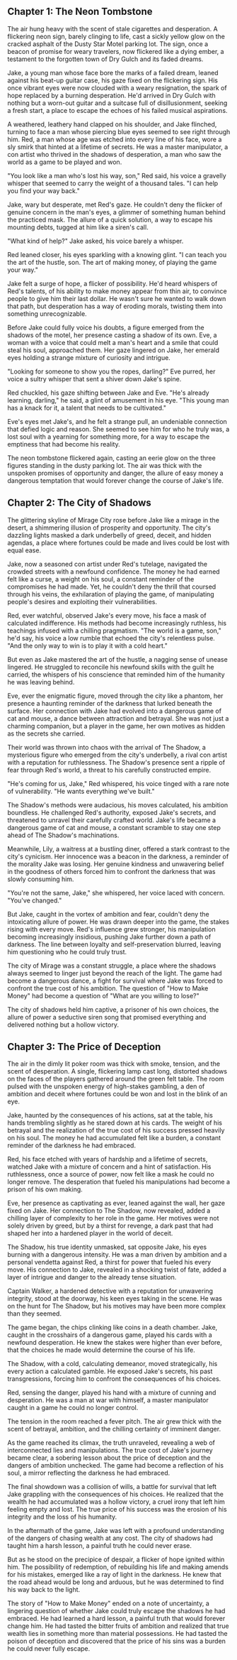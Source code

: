 ## Chapter 1: The Neon Tombstone

The air hung heavy with the scent of stale cigarettes and desperation. A flickering neon sign, barely clinging to life, cast a sickly yellow glow on the cracked asphalt of the Dusty Star Motel parking lot. The sign, once a beacon of promise for weary travelers, now flickered like a dying ember, a testament to the forgotten town of Dry Gulch and its faded dreams. 

Jake, a young man whose face bore the marks of a failed dream, leaned against his beat-up guitar case, his gaze fixed on the flickering sign. His once vibrant eyes were now clouded with a weary resignation, the spark of hope replaced by a burning desperation. He'd arrived in Dry Gulch with nothing but a worn-out guitar and a suitcase full of disillusionment, seeking a fresh start, a place to escape the echoes of his failed musical aspirations.

A weathered, leathery hand clapped on his shoulder, and Jake flinched, turning to face a man whose piercing blue eyes seemed to see right through him. Red, a man whose age was etched into every line of his face, wore a sly smirk that hinted at a lifetime of secrets. He was a master manipulator, a con artist who thrived in the shadows of desperation, a man who saw the world as a game to be played and won.

"You look like a man who's lost his way, son," Red said, his voice a gravelly whisper that seemed to carry the weight of a thousand tales. "I can help you find your way back."

Jake, wary but desperate, met Red's gaze. He couldn't deny the flicker of genuine concern in the man's eyes, a glimmer of something human behind the practiced mask.  The allure of a quick solution, a way to escape his mounting debts, tugged at him like a siren's call.

"What kind of help?" Jake asked, his voice barely a whisper. 

Red leaned closer, his eyes sparkling with a knowing glint. "I can teach you the art of the hustle, son.  The art of making money, of playing the game your way."

Jake felt a surge of hope, a flicker of possibility.  He'd heard whispers of Red's talents, of his ability to make money appear from thin air, to convince people to give him their last dollar.  He wasn't sure he wanted to walk down that path, but desperation has a way of eroding morals, twisting them into something unrecognizable.

Before Jake could fully voice his doubts, a figure emerged from the shadows of the motel, her presence casting a shadow of its own. Eve, a woman with a voice that could melt a man's heart and a smile that could steal his soul, approached them.  Her gaze lingered on Jake, her emerald eyes holding a strange mixture of curiosity and intrigue.

"Looking for someone to show you the ropes, darling?" Eve purred, her voice a sultry whisper that sent a shiver down Jake's spine.

Red chuckled, his gaze shifting between Jake and Eve.  "He's already learning, darling," he said, a glint of amusement in his eye. "This young man has a knack for it, a talent that needs to be cultivated."

Eve's eyes met Jake's, and he felt a strange pull, an undeniable connection that defied logic and reason. She seemed to see him for who he truly was, a lost soul with a yearning for something more, for a way to escape the emptiness that had become his reality.

The neon tombstone flickered again, casting an eerie glow on the three figures standing in the dusty parking lot. The air was thick with the unspoken promises of opportunity and danger, the allure of easy money a dangerous temptation that would forever change the course of Jake's life. 


## Chapter 2: The City of Shadows

The glittering skyline of Mirage City rose before Jake like a mirage in the desert, a shimmering illusion of prosperity and opportunity. The city's dazzling lights masked a dark underbelly of greed, deceit, and hidden agendas, a place where fortunes could be made and lives could be lost with equal ease.

Jake, now a seasoned con artist under Red's tutelage, navigated the crowded streets with a newfound confidence. The money he had earned felt like a curse, a weight on his soul, a constant reminder of the compromises he had made. Yet, he couldn't deny the thrill that coursed through his veins, the exhilaration of playing the game, of manipulating people's desires and exploiting their vulnerabilities. 

Red, ever watchful, observed Jake's every move, his face a mask of calculated indifference. His methods had become increasingly ruthless, his teachings infused with a chilling pragmatism. "The world is a game, son," he'd say, his voice a low rumble that echoed the city's relentless pulse. "And the only way to win is to play it with a cold heart."

But even as Jake mastered the art of the hustle, a nagging sense of unease lingered. He struggled to reconcile his newfound skills with the guilt he carried, the whispers of his conscience that reminded him of the humanity he was leaving behind.

Eve, ever the enigmatic figure, moved through the city like a phantom, her presence a haunting reminder of the darkness that lurked beneath the surface. Her connection with Jake had evolved into a dangerous game of cat and mouse, a dance between attraction and betrayal.  She was not just a charming companion, but a player in the game, her own motives as hidden as the secrets she carried.

Their world was thrown into chaos with the arrival of The Shadow, a mysterious figure who emerged from the city's underbelly, a rival con artist with a reputation for ruthlessness. The Shadow's presence sent a ripple of fear through Red's world, a threat to his carefully constructed empire. 

"He's coming for us, Jake," Red whispered, his voice tinged with a rare note of vulnerability. "He wants everything we've built."

The Shadow's methods were audacious, his moves calculated, his ambition boundless. He challenged Red's authority, exposed Jake's secrets, and threatened to unravel their carefully crafted world.  Jake's life became a dangerous game of cat and mouse, a constant scramble to stay one step ahead of The Shadow's machinations.

Meanwhile, Lily, a waitress at a bustling diner, offered a stark contrast to the city's cynicism. Her innocence was a beacon in the darkness, a reminder of the morality Jake was losing. Her genuine kindness and unwavering belief in the goodness of others forced him to confront the darkness that was slowly consuming him.

"You're not the same, Jake," she whispered, her voice laced with concern. "You've changed."

But Jake, caught in the vortex of ambition and fear, couldn't deny the intoxicating allure of power.  He was drawn deeper into the game, the stakes rising with every move.  Red's influence grew stronger, his manipulation becoming increasingly insidious, pushing Jake further down a path of darkness. The line between loyalty and self-preservation blurred, leaving him questioning who he could truly trust.

The city of Mirage was a constant struggle, a place where the shadows always seemed to linger just beyond the reach of the light. The game had become a dangerous dance, a fight for survival where Jake was forced to confront the true cost of his ambition. The question of "How to Make Money" had become a question of "What are you willing to lose?"

The city of shadows held him captive, a prisoner of his own choices, the allure of power a seductive siren song that promised everything and delivered nothing but a hollow victory. 


## Chapter 3: The Price of Deception

The air in the dimly lit poker room was thick with smoke, tension, and the scent of desperation.  A single, flickering lamp cast long, distorted shadows on the faces of the players gathered around the green felt table. The room pulsed with the unspoken energy of high-stakes gambling, a den of ambition and deceit where fortunes could be won and lost in the blink of an eye.

Jake, haunted by the consequences of his actions, sat at the table, his hands trembling slightly as he stared down at his cards. The weight of his betrayal and the realization of the true cost of his success pressed heavily on his soul. The money he had accumulated felt like a burden, a constant reminder of the darkness he had embraced.  

Red, his face etched with years of hardship and a lifetime of secrets, watched Jake with a mixture of concern and a hint of satisfaction. His ruthlessness, once a source of power, now felt like a mask he could no longer remove.  The desperation that fueled his manipulations had become a prison of his own making.

Eve, her presence as captivating as ever, leaned against the wall, her gaze fixed on Jake. Her connection to The Shadow, now revealed, added a chilling layer of complexity to her role in the game.  Her motives were not solely driven by greed, but by a thirst for revenge, a dark past that had shaped her into a hardened player in the world of deceit.

The Shadow, his true identity unmasked, sat opposite Jake, his eyes burning with a dangerous intensity. He was a man driven by ambition and a personal vendetta against Red, a thirst for power that fueled his every move.  His connection to Jake, revealed in a shocking twist of fate, added a layer of intrigue and danger to the already tense situation.

Captain Walker, a hardened detective with a reputation for unwavering integrity, stood at the doorway, his keen eyes taking in the scene. He was on the hunt for The Shadow, but his motives may have been more complex than they seemed. 

The game began, the chips clinking like coins in a death chamber.  Jake, caught in the crosshairs of a dangerous game, played his cards with a newfound desperation. He knew the stakes were higher than ever before, that the choices he made would determine the course of his life.

The Shadow, with a cold, calculating demeanor, moved strategically, his every action a calculated gamble. He exposed Jake's secrets, his past transgressions, forcing him to confront the consequences of his choices.  

Red, sensing the danger, played his hand with a mixture of cunning and desperation. He was a man at war with himself, a master manipulator caught in a game he could no longer control.

The tension in the room reached a fever pitch.  The air grew thick with the scent of betrayal, ambition, and the chilling certainty of imminent danger. 

As the game reached its climax, the truth unraveled, revealing a web of interconnected lies and manipulations.  The true cost of Jake's journey became clear, a sobering lesson about the price of deception and the dangers of ambition unchecked.  The game had become a reflection of his soul, a mirror reflecting the darkness he had embraced.

The final showdown was a collision of wills, a battle for survival that left Jake grappling with the consequences of his choices.  He realized that the wealth he had accumulated was a hollow victory, a cruel irony that left him feeling empty and lost.  The true price of his success was the erosion of his integrity and the loss of his humanity.

In the aftermath of the game, Jake was left with a profound understanding of the dangers of chasing wealth at any cost.  The city of shadows had taught him a harsh lesson, a painful truth he could never erase.  

But as he stood on the precipice of despair, a flicker of hope ignited within him.  The possibility of redemption, of rebuilding his life and making amends for his mistakes, emerged like a ray of light in the darkness.  He knew that the road ahead would be long and arduous, but he was determined to find his way back to the light.

The story of "How to Make Money" ended on a note of uncertainty, a lingering question of whether Jake could truly escape the shadows he had embraced.  He had learned a hard lesson, a painful truth that would forever change him. He had tasted the bitter fruits of ambition and realized that true wealth lies in something more than material possessions.  He had tasted the poison of deception and discovered that the price of his sins was a burden he could never fully escape. 
